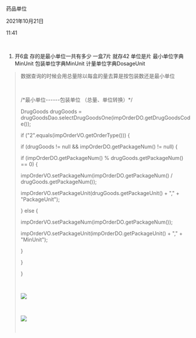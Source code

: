 药品单位

2021年10月21日

11:41

 

1.  开6盒 存的是最小单位一共有多少 一盒7片 就存42 单位是片 最小单位字典MinUnit 包装单位字典MinUnit 计量单位字典DosageUnit

> 数据查询的时候会用总量除以每盒的量去算是按包装数还是最小单位
>
>  
>
> /\*最小单位------包装单位 （总量、单位转换）\*/
>
> DrugGoods drugGoods = drugGoodsDao.selectDrugGoodsOne(impOrderDO.getDrugGoodsCode());
>
> if (\"2\".equals(impOrderVO.getOrderType())) {
>
> if (drugGoods != null && impOrderDO.getPackageNum() != null) {
>
> if (impOrderDO.getPackageNum() % drugGoods.getPackageNum() == 0) {
>
> impOrderVO.setPackageNum(impOrderDO.getPackageNum() / drugGoods.getPackageNum());
>
> impOrderVO.setPackageUnit(drugGoods.getPackageUnit() + \",\" + \"PackageUnit\");
>
> } else {
>
> impOrderVO.setPackageNum(impOrderDO.getPackageNum());
>
> impOrderVO.setPackageUnit(impOrderDO.getPackageUnit() + \",\" + \"MinUnit\");
>
> }
>
> }
>
> }
>
>  
>
> ![](024_药品单位_000.png)
>
>  
>
> ![](024_药品单位_001.png)
>
>  
